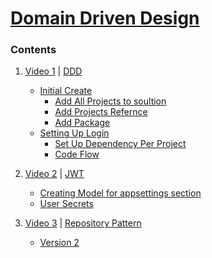 # [Domain Driven Design][YP]

### Contents
1. [Video 1][Y1] | [DDD][100]
    + [Initial Create][110]
        + [Add All Projects to soultion][111]
        + [Add Projects Refernce][112]
        + [Add Package][113]
    + [Setting Up Login][120]
        + [Set Up Dependency Per Project][121]
        + [Code Flow][122]
2. [Video 2][Y2] | [JWT][2]
    + [Creating Model for appsettings section][21]
    + [User Secrets][22]

3. [Video 3][Y3] | [Repository Pattern][3]
    + [Version 2][31]

[100]:Docs\v\Video1-0.md
[110]:Docs\v\Video1-1-setup.md#intial-creation
[111]:Docs\v\Video1-1-setup.md#add-all-created-projects-in-solution
[112]:Docs\v\Video1-1-setup.md#add-project-refernce
[113]:Docs\v\Video1-1-setup.md#add-package
[120]:Docs\v\Video1-2-Setting-Up-Login.md#setting-up-login
[121]:Docs\v\Video1-2-Setting-Up-Login.md#setup-dependency-injection-per-project
[122]:Docs\v\Video1-2-Setting-Up-Login.md#code-flow

[2]:Docs\v\Video2-JWT.md#jwt
[21]:Docs\v\Video2-JWT.md#creating-model-for-appsettings-section
[22]:Docs\v\Video2-JWT.md#user-secret

[3]:Docs\v\Video3.md
[31]:Docs\v\Video3-v2.md

[YP]:https://www.youtube.com/playlist?list=PLzYkqgWkHPKBcDIP5gzLfASkQyTdy0t4k
[Y1]:https://www.youtube.com/watch?v=fhM0V2N1GpY
[Y2]:https://www.youtube.com/watch?v=38bQNWKh0dk
[Y3]:https://www.youtube.com/watch?v=ZwQf_JQUUCQ